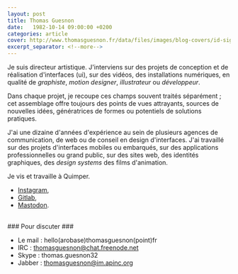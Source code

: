 ```yaml
---
layout: post
title: Thomas Guesnon
date:   1982-10-14 09:00:00 +0200
categories: article
cover: http://www.thomasguesnon.fr/data/files/images/blog-covers/id-sign.png
excerpt_separator: <!--more-->
---
```

Je suis directeur artistique. J'interviens sur des projets de conception et de réalisation d'interfaces (ui), sur des vidéos, des installations numériques<!--more-->, en qualité de _graphiste_, _motion designer_, _illustrateur_ ou _développeur_. 

Dans chaque projet, je recoupe ces champs souvent traités séparément ; cet assemblage offre toujours des points de vues attrayants, sources de nouvelles idées, génératrices de formes ou potentiels de solutions pratiques.

J'ai une dizaine d'années d'expérience au sein de plusieurs agences de communication, de web ou de conseil en design d'interfaces. J'ai travaillé sur des projets d'interfaces mobiles ou embarqués, sur des applications professionnelles ou grand public, sur des sites web, des identités graphiques, des _design systems_ des films d'animation.

Je vis et travaille à Quimper.

- [Instagram](https://www.instagram.com/thomas.guesnon/ "Instagram"),
- [Gitlab](https://gitlab.com/patjennings "Gitlab"),
- [Mastodon](https://mastodon.social/@patjennings "Mastodon"). 

<br/>
### Pour discuter ###

- Le mail : hello(arobase)thomasguesnon(point)fr
- IRC : thomasguesnon@chat.freenode.net
- Skype : thomas.guesnon32
- Jabber : thomasguesnon@im.apinc.org

